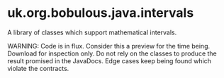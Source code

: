 uk.org.bobulous.java.intervals
==============================

A library of classes which support mathematical intervals.

WARNING: Code is in flux. Consider this a preview for the time being. Download for inspection only. Do not rely on the classes to produce the result promised in the JavaDocs. Edge cases keep being found which violate the contracts.
